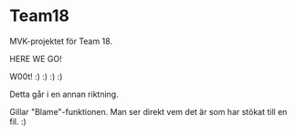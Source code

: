Team18
======

MVK-projektet för Team 18.

HERE WE GO!

W00t! :) :) :) :)

Detta går i en annan riktning.

Gillar "Blame"-funktionen. Man ser direkt vem det är som har stökat till en fil. :)
